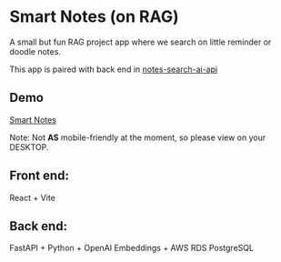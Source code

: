 # Smart Notes (on RAG)

A small but fun RAG project app where we search on little reminder or doodle notes.

This app is paired with back end in [notes-search-ai-api](https://github.com/svyoung/notes-search-ai-api)

## Demo
[Smart Notes](https://smartnotesai.netlify.app/)

Note: Not **AS** mobile-friendly at the moment, so please view on your DESKTOP. 

## **Front end:**
React + Vite 
## **Back end:** 
FastAPI + Python + OpenAI Embeddings + AWS RDS PostgreSQL